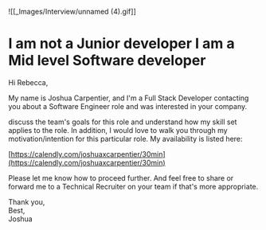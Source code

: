 ![[_Images/Interview/unnamed (4).gif]]

# I am not a Junior developer I am a Mid level Software developer

Hi Rebecca,  
  
My name is Joshua Carpentier, and I'm a Full Stack Developer contacting you about a Software Engineer role and was interested in your company.  
  
discuss the team's goals for this role and understand how my skill set applies to the role. In addition, I would love to walk you through my motivation/intention for this particular role. My availability is listed here:  
  
[https://calendly.com/joshuaxcarpentier/30min](https://calendly.com/joshuaxcarpentier/30min)  
  
  
Please let me know how to proceed further. And feel free to share or forward me to a Technical Recruiter on your team if that's more appropriate.  
  
Thank you,  
Best,  
Joshua